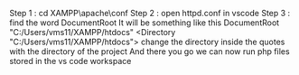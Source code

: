 
Step 1 : cd XAMPP\apache\conf
Step 2 : open httpd.conf in vscode
Step 3 : find the word DocumentRoot 
It will be something like this
DocumentRoot "C:/Users/vms11/XAMPP/htdocs"
<Directory "C:/Users/vms11/XAMPP/htdocs">
change the directory inside the quotes with the directory of the project 
And there you go we can now run php files stored in the vs code workspace